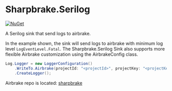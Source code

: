 # Sharpbrake.Serilog
[![NuGet](https://img.shields.io/nuget/v/Sharpbrake.Serilog)](https://www.nuget.org/packages/Sharpbrake.Serilog/)

A Serilog sink that send logs to airbrake. 

In the example shown, the sink will send logs to airbrake with minimum log level `LogEventLevel.Fatal`. The Sharpbrake.Serilog Sink also supports more flexible Airbrake customization using the AirbrakeConfig class.
```csharp
Log.Logger = new LoggerConfiguration()
	.WriteTo.Airbrake(projectId: "<projectId>", projectKey: "<projectKey>", LogEventLevel.Fatal)
	.CreateLogger();
```

Airbrake repo is located: [sharpbrake](https://github.com/airbrake/sharpbrake)